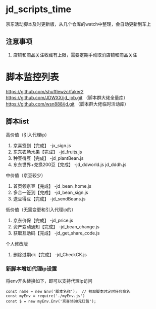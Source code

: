 # jd_scripts_time
京东活动脚本及时更新版，从几个仓库的watch中整理，会自动更新到车上

## 注意事项
1. 店铺和商品关注收藏有上限，需要定期手动取消店铺和商品关注

# 脚本监控列表
https://github.com/shufflewzc/faker2  
https://github.com/JDWXX/jd_job.git （脚本群大佬全量库）  
https://github.com/wsn888/jd.git （脚本群大佬临时活动库）  

## 脚本list
高价值（引入代理ip）
1. 京喜签到【完成】            -jx_sign.js
2. 东东农场水果【完成】        -jd_fruits.js
3. 种豆得豆【完成】            -jd_plantBean.js
4. 东东世界+兑换200豆【完成】  -jd_ddworld.js jd_dddh.js

中价值（京豆较少）
1. 首页领京豆【完成】          -jd_bean_home.js
2. 多合一签到【完成】          -jd_bean_sign.js
3. 送豆得豆【完成】            -jd_sendBeans.js

低价值（无需变更和引入代理ip的）
1. 京东价保【完成】            -jd_price.js
2. 资产变动通知【完成】        -jd_bean_change.js
3. 获取互助码【完成】          -jd_get_share_code.js

个人修改版
1. 删除过期ck【完成】          -jd_CheckCK.js


### 新脚本增加代理ip设置
将env开头替换如下，即可以支持代理ip访问
```
const name = new Env('脚本名称');  // 拉取脚本时定时任务命名
const myEnv = require('./myEnv.js')
const $ = new myEnv.Env('京喜领88元红包');
```
